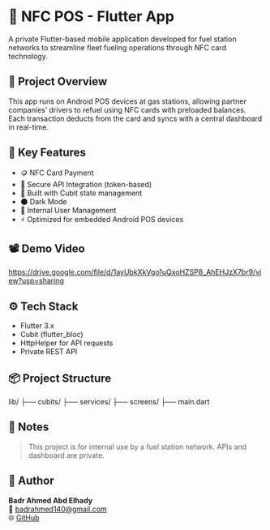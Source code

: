 # 🧾 NFC POS - Flutter App

A private Flutter-based mobile application developed for fuel station networks to streamline fleet fueling operations through NFC card technology.

## 🚀 Project Overview

This app runs on Android POS devices at gas stations, allowing partner companies’ drivers to refuel using NFC cards with preloaded balances. Each transaction deducts from the card and syncs with a central dashboard in real-time.

## 🎯 Key Features

- 🪙 NFC Card Payment
- 🔐 Secure API Integration (token-based)
- 🧠 Built with Cubit state management
- 🌑 Dark Mode
- 👥 Internal User Management
- ⚡ Optimized for embedded Android POS devices

## 📽 Demo Video
https://drive.google.com/file/d/1ayUbkXkVgo1uQxoHZSP8_AhEHJzX7br9/view?usp=sharing
## ⚙️ Tech Stack

- Flutter 3.x  
- Cubit (flutter_bloc)  
- HttpHelper for API requests  
- Private REST API

## 📦 Project Structure

lib/
├── cubits/
├── services/
├── screens/
├── main.dart

## 🛑 Notes

> This project is for internal use by a fuel station network. APIs and dashboard are private.

## 👤 Author

**Badr Ahmed Abd Elhady**  
📧 [badrahmed140@gmail.com](mailto:badrahmed140@gmail.com)  
🌐 [GitHub](https://github.com/BadrAhmed140)
